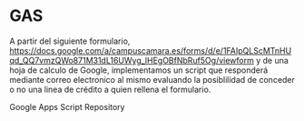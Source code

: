 # GAS

A partir del siguiente formulario,
https://docs.google.com/a/campuscamara.es/forms/d/e/1FAIpQLScMTnHUqd_QQ7vmzQWo871M31dL16UWyg_lHEgOBfNbRuf5Og/viewform 
y de una hoja de calculo de Google, implementamos un script que responderá mediante correo electronico al mismo evaluando la posiblilidad de conceder o no una linea de crédito a quien rellena el formulario.


Google Apps Script Repository
